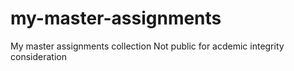 # my-master-assignments
My master assignments collection
Not public for acdemic integrity consideration
